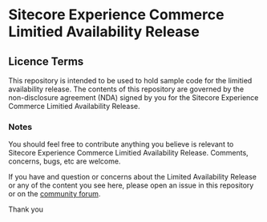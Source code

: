# Sitecore Experience Commerce Limitied Availability Release

## Licence Terms

This repository is intended to be used to hold sample code for the limitied availability release. The contents of this repository are governed by the non-disclosure agreement (NDA) signed by you for the Sitecore Experience Commerce Limitied Availability Release.

### Notes

You should feel free to contribute anything you believe is relevant to Sitecore Experience Commerce Limitied Availability Release.
Comments, concerns, bugs, etc are welcome.

If you have and question or concerns about the Limited Availability Release or any of the content you see here, please open an issue in this repository or on the [community forum](https://community.sitecore.net/early-access-program/sitecore-commerce-9/).

Thank you